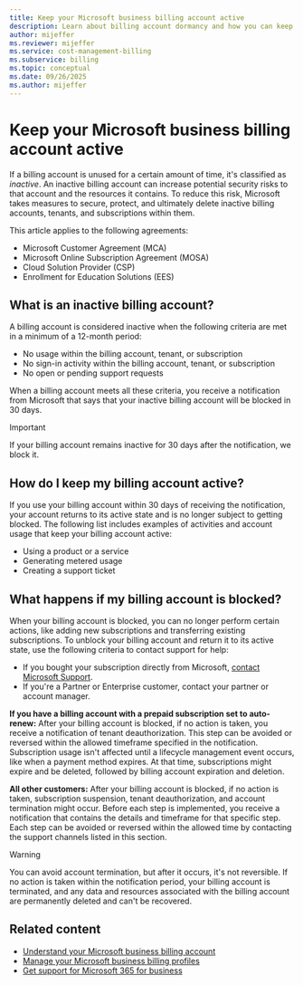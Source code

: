 ```yaml
---
title: Keep your Microsoft business billing account active
description: Learn about billing account dormancy and how you can keep and maintain an active billing account.
author: mijeffer
ms.reviewer: mijeffer
ms.service: cost-management-billing
ms.subservice: billing
ms.topic: conceptual
ms.date: 09/26/2025
ms.author: mijeffer
---
```


# Keep your Microsoft business billing account active

If a billing account is unused for a certain amount of time, it's classified as *inactive*. An inactive billing account can increase potential security risks to that account and the resources it contains. To reduce this risk, Microsoft takes measures to secure, protect, and ultimately delete inactive billing accounts, tenants, and subscriptions within them.

This article applies to the following agreements:

- Microsoft Customer Agreement (MCA)
- Microsoft Online Subscription Agreement (MOSA)
- Cloud Solution Provider (CSP)
- Enrollment for Education Solutions (EES)

## What is an inactive billing account?

A billing account is considered inactive when the following criteria are met in a minimum of a 12-month period:

- No usage within the billing account, tenant, or subscription
- No sign-in activity within the billing account, tenant, or subscription
- No open or pending support requests

When a billing account meets all these criteria, you receive a notification from Microsoft that says that your inactive billing account will be blocked in 30 days.

> [!IMPORTANT]
> If your billing account remains inactive for 30 days after the notification, we block it.

## How do I keep my billing account active?

If you use your billing account within 30 days of receiving the notification, your account returns to its active state and is no longer subject to getting blocked. The following list includes examples of activities and account usage that keep your billing account active:

- Using a product or a service
- Generating metered usage
- Creating a support ticket

## What happens if my billing account is blocked?

When your billing account is blocked, you can no longer perform certain actions, like adding new subscriptions and transferring existing subscriptions. To unblock your billing account and return it to its active state, use the following criteria to contact support for help:

- If you bought your subscription directly from Microsoft, [contact Microsoft Support](https://portal.azure.com/?#blade/Microsoft_Azure_Support/HelpAndSupportBlade).
- If you're a Partner or Enterprise customer, contact your partner or account manager.

**If you have a billing account with a prepaid subscription set to auto-renew:** After your billing account is blocked, if no action is taken, you receive a notification of tenant deauthorization. This step can be avoided or reversed within the allowed timeframe specified in the notification. Subscription usage isn't affected until a lifecycle management event occurs, like when a payment method expires. At that time, subscriptions might expire and be deleted, followed by billing account expiration and deletion.

**All other customers:** After your billing account is blocked, if no action is taken, subscription suspension, tenant deauthorization, and account termination might occur. Before each step is implemented, you receive a notification that contains the details and timeframe for that specific step. Each step can be avoided or reversed within the allowed time by contacting the support channels listed in this section.

> [!WARNING]
> You can avoid account termination, but after it occurs, it's not reversible. If no action is taken within the notification period, your billing account is terminated, and any data and resources associated with the billing account are permanently deleted and can't be recovered.

## Related content

- [Understand your Microsoft business billing account](mca-overview.md)
- [Manage your Microsoft business billing profiles](mca-overview.md#billing-profiles)
- [Get support for Microsoft 365 for business](https://portal.azure.com/?#blade/Microsoft_Azure_Support/HelpAndSupportBlade)
